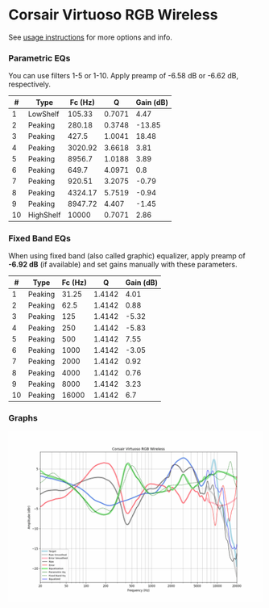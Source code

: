 # Corsair Virtuoso RGB Wireless
See [usage instructions](https://github.com/jaakkopasanen/AutoEq#usage) for more options and info.

### Parametric EQs
You can use filters 1-5 or 1-10. Apply preamp of -6.58 dB or -6.62 dB, respectively.

|   # | Type      |   Fc (Hz) |      Q |   Gain (dB) |
|-----|-----------|-----------|--------|-------------|
|   1 | LowShelf  |    105.33 | 0.7071 |        4.47 |
|   2 | Peaking   |    280.18 | 0.3748 |      -13.85 |
|   3 | Peaking   |    427.5  | 1.0041 |       18.48 |
|   4 | Peaking   |   3020.92 | 3.6618 |        3.81 |
|   5 | Peaking   |   8956.7  | 1.0188 |        3.89 |
|   6 | Peaking   |    649.7  | 4.0971 |        0.8  |
|   7 | Peaking   |    920.51 | 3.2075 |       -0.79 |
|   8 | Peaking   |   4324.17 | 5.7519 |       -0.94 |
|   9 | Peaking   |   8947.72 | 4.407  |       -1.45 |
|  10 | HighShelf |  10000    | 0.7071 |        2.86 |

### Fixed Band EQs
When using fixed band (also called graphic) equalizer, apply preamp of **-6.92 dB** (if available) and set gains manually with these parameters.

|   # | Type    |   Fc (Hz) |      Q |   Gain (dB) |
|-----|---------|-----------|--------|-------------|
|   1 | Peaking |     31.25 | 1.4142 |        4.01 |
|   2 | Peaking |     62.5  | 1.4142 |        0.88 |
|   3 | Peaking |    125    | 1.4142 |       -5.32 |
|   4 | Peaking |    250    | 1.4142 |       -5.83 |
|   5 | Peaking |    500    | 1.4142 |        7.55 |
|   6 | Peaking |   1000    | 1.4142 |       -3.05 |
|   7 | Peaking |   2000    | 1.4142 |        0.92 |
|   8 | Peaking |   4000    | 1.4142 |        0.76 |
|   9 | Peaking |   8000    | 1.4142 |        3.23 |
|  10 | Peaking |  16000    | 1.4142 |        6.7  |

### Graphs
![](./Corsair%20Virtuoso%20RGB%20Wireless.png)

